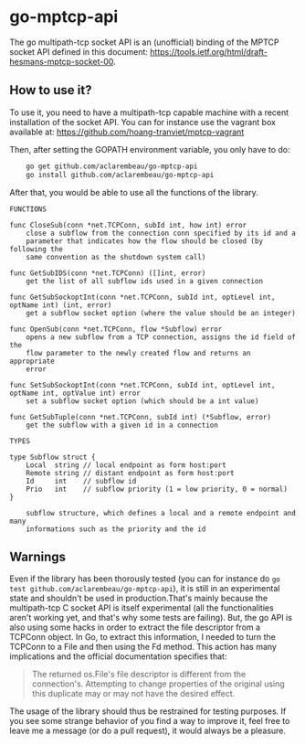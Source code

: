 # go-mptcp-api

The go multipath-tcp socket API is an (unofficial) binding of the MPTCP socket API defined in this document: https://tools.ietf.org/html/draft-hesmans-mptcp-socket-00. 

## How to use it? 

To use it, you need to have a multipath-tcp capable machine with a recent installation of the socket API. 
You can for instance use the vagrant box available at: https://github.com/hoang-tranviet/mptcp-vagrant

Then, after setting the GOPATH environment variable, you only have to do: 

```bash
	go get github.com/aclarembeau/go-mptcp-api
	go install github.com/aclarembeau/go-mptcp-api
```

After that, you would be able to use all the functions of the library. 

```
FUNCTIONS

func CloseSub(conn *net.TCPConn, subId int, how int) error
    close a subflow from the connection conn specified by its id and a
    parameter that indicates how the flow should be closed (by following the
    same convention as the shutdown system call)

func GetSubIDS(conn *net.TCPConn) ([]int, error)
    get the list of all subflow ids used in a given connection

func GetSubSockoptInt(conn *net.TCPConn, subId int, optLevel int, optName int) (int, error)
    get a subflow socket option (where the value should be an integer)

func OpenSub(conn *net.TCPConn, flow *Subflow) error
    opens a new subflow from a TCP connection, assigns the id field of the
    flow parameter to the newly created flow and returns an appropriate
    error

func SetSubSockoptInt(conn *net.TCPConn, subId int, optLevel int, optName int, optValue int) error
    set a subflow socket option (which should be a int value)

func GetSubTuple(conn *net.TCPConn, subId int) (*Subflow, error)
    get the subflow with a given id in a connection

TYPES

type Subflow struct {
    Local  string // local endpoint as form host:port
    Remote string // distant endpoint as form host:port
    Id     int    // subflow id
    Prio   int    // subflow priority (1 = low priority, 0 = normal)
}

    subflow structure, which defines a local and a remote endpoint and many
    informations such as the priority and the id
```

## Warnings

Even if the library has been thorously tested (you can for instance do `go test github.com/aclarembeau/go-mptcp-api`), it is still in an experimental state and shouldn't be used in production.That's mainly because the multipath-tcp C socket API is itself experimental (all the functionalities aren't working yet, and that's why some tests are failing). But, the go API is also using some hacks in order to extract the file descriptor from a TCPConn object. In Go, to extract this information, I needed to turn the TCPConn to a File and then using the Fd method. This action has many implications and the official documentation specifies that: 
 
 > The returned os.File's file descriptor is different from the connection's. Attempting to change properties of the original using this duplicate may or may not have the desired effect.

The usage of the library should thus be restrained for testing purposes. 
If you see some strange behavior of you find a way to improve it, feel free to leave me a message (or do a pull request), it would always be a pleasure. 
